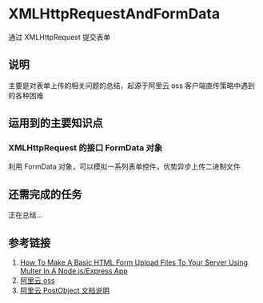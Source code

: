 # XMLHttpRequestAndFormData

通过 XMLHttpRequest 提交表单

## 说明

主要是对表单上传的相关问题的总结，起源于阿里云 oss 客户端直传策略中遇到的各种困难

## 运用到的主要知识点

### XMLHttpRequest 的接口 FormData 对象

利用 FormData 对象，可以模拟一系列表单控件，优势异步上传二进制文件

## 还需完成的任务

正在总结...

## 参考链接

1. [How To Make A Basic HTML Form Upload Files To Your Server Using Multer In A Node.js/Express App](https://medium.com/@Moonstrasse/how-to-make-a-basic-html-form-file-upload-using-multer-in-an-express-node-js-app-16dac2476610)
2. [阿里云 oss ](https://yq.aliyun.com/articles/58524)
3. [阿里云 PostObject 文档说明](https://help.aliyun.com/document_detail/31988.html?spm=a2c4g.11186623.2.2.72fa1a1f4XWNXL#reference_smp_nsw_wdb)
